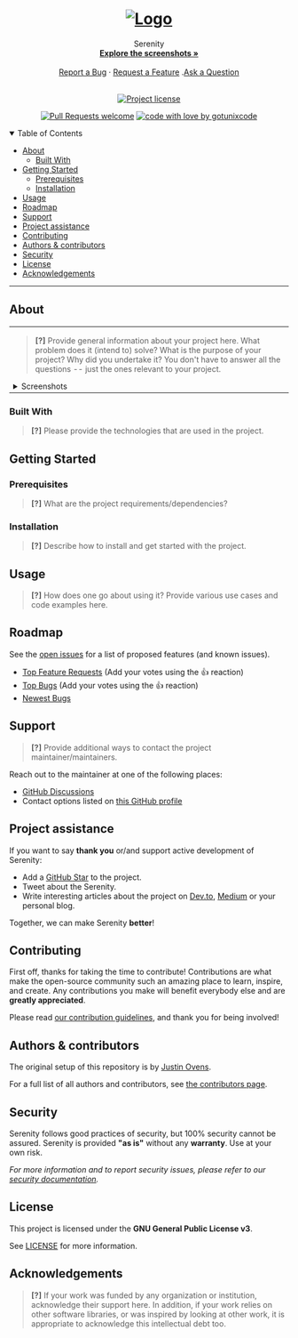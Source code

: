 <h1 align="center">
  <a href="https://github.com/gotunixcode/serenity">
    <!-- Please provide path to your logo here -->
    <img src="docs/images/logo.jpg" alt="Logo" width="100" height="100">
  </a>
</h1>

<div align="center">
  Serenity
  <br />
  <a href="#about"><strong>Explore the screenshots »</strong></a>
  <br />
  <br />
  <a href="https://github.com/gotunixcode/serenity/issues/new?assignees=&labels=bug&template=01_BUG_REPORT.md&title=bug%3A+">Report a Bug</a>
  ·
  <a href="https://github.com/gotunixcode/serenity/issues/new?assignees=&labels=enhancement&template=02_FEATURE_REQUEST.md&title=feat%3A+">Request a Feature</a>
  .<a href="https://github.com/gotunixcode/serenity/discussions">Ask a Question</a>
</div>

<div align="center">
<br />

[![Project license](https://img.shields.io/github/license/gotunixcode/serenity.svg?style=flat-square)](LICENSE)

[![Pull Requests welcome](https://img.shields.io/badge/PRs-welcome-ff69b4.svg?style=flat-square)](https://github.com/gotunixcode/serenity/issues?q=is%3Aissue+is%3Aopen+label%3A%22help+wanted%22)
[![code with love by gotunixcode](https://img.shields.io/badge/%3C%2F%3E%20with%20%E2%99%A5%20by-gotunixcode-ff1414.svg?style=flat-square)](https://github.com/gotunixcode)

</div>

<details open="open">
<summary>Table of Contents</summary>

- [About](#about)
  - [Built With](#built-with)
- [Getting Started](#getting-started)
  - [Prerequisites](#prerequisites)
  - [Installation](#installation)
- [Usage](#usage)
- [Roadmap](#roadmap)
- [Support](#support)
- [Project assistance](#project-assistance)
- [Contributing](#contributing)
- [Authors & contributors](#authors--contributors)
- [Security](#security)
- [License](#license)
- [Acknowledgements](#acknowledgements)

</details>

---

## About

<table><tr><td>

> **[?]**
> Provide general information about your project here.
> What problem does it (intend to) solve?
> What is the purpose of your project?
> Why did you undertake it?
> You don't have to answer all the questions -- just the ones relevant to your project.

<details>
<summary>Screenshots</summary>
<br>

> **[?]**
> Please provide your screenshots here.

|                               Home Page                               |                               Login Page                               |
| :-------------------------------------------------------------------: | :--------------------------------------------------------------------: |
| <img src="docs/images/screenshot.png" title="Home Page" width="100%"> | <img src="docs/images/screenshot.png" title="Login Page" width="100%"> |

</details>

</td></tr></table>

### Built With

> **[?]**
> Please provide the technologies that are used in the project.

## Getting Started

### Prerequisites

> **[?]**
> What are the project requirements/dependencies?

### Installation

> **[?]**
> Describe how to install and get started with the project.

## Usage

> **[?]**
> How does one go about using it?
> Provide various use cases and code examples here.

## Roadmap

See the [open issues](https://github.com/gotunixcode/serenity/issues) for a list of proposed features (and known issues).

- [Top Feature Requests](https://github.com/gotunixcode/serenity/issues?q=label%3Aenhancement+is%3Aopen+sort%3Areactions-%2B1-desc) (Add your votes using the 👍 reaction)
- [Top Bugs](https://github.com/gotunixcode/serenity/issues?q=is%3Aissue+is%3Aopen+label%3Abug+sort%3Areactions-%2B1-desc) (Add your votes using the 👍 reaction)
- [Newest Bugs](https://github.com/gotunixcode/serenity/issues?q=is%3Aopen+is%3Aissue+label%3Abug)

## Support

> **[?]**
> Provide additional ways to contact the project maintainer/maintainers.

Reach out to the maintainer at one of the following places:

- [GitHub Discussions](https://github.com/gotunixcode/serenity/discussions)
- Contact options listed on [this GitHub profile](https://github.com/gotunixcode)

## Project assistance

If you want to say **thank you** or/and support active development of Serenity:

- Add a [GitHub Star](https://github.com/gotunixcode/serenity) to the project.
- Tweet about the Serenity.
- Write interesting articles about the project on [Dev.to](https://dev.to/), [Medium](https://medium.com/) or your personal blog.

Together, we can make Serenity **better**!

## Contributing

First off, thanks for taking the time to contribute! Contributions are what make the open-source community such an amazing place to learn, inspire, and create. Any contributions you make will benefit everybody else and are **greatly appreciated**.


Please read [our contribution guidelines](docs/CONTRIBUTING.md), and thank you for being involved!

## Authors & contributors

The original setup of this repository is by [Justin Ovens](https://github.com/gotunixcode).

For a full list of all authors and contributors, see [the contributors page](https://github.com/gotunixcode/serenity/contributors).

## Security

Serenity follows good practices of security, but 100% security cannot be assured.
Serenity is provided **"as is"** without any **warranty**. Use at your own risk.

_For more information and to report security issues, please refer to our [security documentation](docs/SECURITY.md)._

## License

This project is licensed under the **GNU General Public License v3**.

See [LICENSE](LICENSE) for more information.

## Acknowledgements

> **[?]**
> If your work was funded by any organization or institution, acknowledge their support here.
> In addition, if your work relies on other software libraries, or was inspired by looking at other work, it is appropriate to acknowledge this intellectual debt too.
